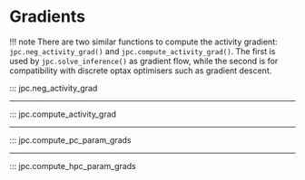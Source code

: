 # Gradients

!!! note
    There are two similar functions to compute the activity gradient: 
    `jpc.neg_activity_grad()` and `jpc.compute_activity_grad()`. The first is 
    used by `jpc.solve_inference()` as gradient flow, while the second is for 
    compatibility with discrete optax optimisers such as gradient descent.

::: jpc.neg_activity_grad

---

::: jpc.compute_activity_grad

---

::: jpc.compute_pc_param_grads

---

::: jpc.compute_hpc_param_grads